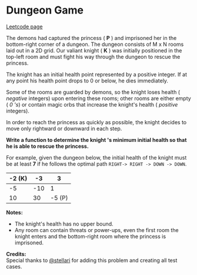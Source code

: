 # Dungeon Game
[Leetcode page](https://leetcode.com/problems/dungeon-game/description)

The demons had captured the princess ( **P** ) and imprisoned her in the
bottom-right corner of a dungeon. The dungeon consists of M x N rooms laid out
in a 2D grid. Our valiant knight ( **K** ) was initially positioned in the
top-left room and must fight his way through the dungeon to rescue the
princess.

The knight has an initial health point represented by a positive integer. If
at any point his health point drops to 0 or below, he dies immediately.

Some of the rooms are guarded by demons, so the knight loses health (
_negative_ integers) upon entering these rooms; other rooms are either empty (
_0 's_) or contain magic orbs that increase the knight's health ( _positive_
integers).

In order to reach the princess as quickly as possible, the knight decides to
move only rightward or downward in each step.



**Write a function to determine the knight 's minimum initial health so that
he is able to rescue the princess.**

For example, given the dungeon below, the initial health of the knight must be
at least **7** if he follows the optimal path `RIGHT-> RIGHT -> DOWN -> DOWN`.

-2 (K) | -3 | 3  
---|---|---  
-5 | -10 | 1  
10 | 30 | -5 (P)  
  
**Notes:**

  * The knight's health has no upper bound.
  * Any room can contain threats or power-ups, even the first room the knight enters and the bottom-right room where the princess is imprisoned.



**Credits:**  
Special thanks to [@stellari](https://oj.leetcode.com/discuss/user/stellari)
for adding this problem and creating all test cases.

